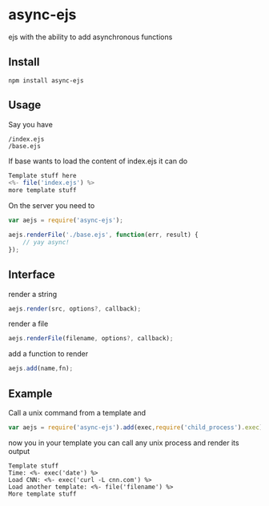 # async-ejs
ejs with the ability to add asynchronous functions

## Install 
	    
	npm install async-ejs

## Usage
Say you have
 
	/index.ejs
	/base.ejs

If base wants to load the content of index.ejs it can do

```js
Template stuff here
<%- file('index.ejs') %>
more template stuff
```	

On the server you need to 

```js
var aejs = require('async-ejs');

aejs.renderFile('./base.ejs', function(err, result) {
	// yay async!
});
```	

## Interface
render a string

```js
aejs.render(src, options?, callback);
```

render a file

```js
aejs.renderFile(filename, options?, callback);
```

add a function to render

```js
aejs.add(name,fn);
```

## Example
Call a unix command from a template and 

```js
var aejs = require('async-ejs').add(exec,require('child_process').exec);
```

now you in your template you can call any unix process and render its output

	Template stuff
	Time: <%- exec('date') %>
	Load CNN: <%- exec('curl -L cnn.com') %>
	Load another template: <%- file('filename') %>
	More template stuff